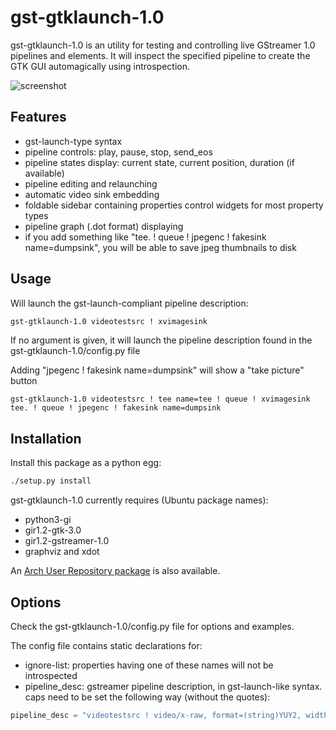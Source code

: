 # gst-gtklaunch-1.0

gst-gtklaunch-1.0 is an utility for testing and controlling live GStreamer 1.0 pipelines and elements. It will inspect the specified pipeline to create the GTK GUI automagically using introspection.

![screenshot](https://raw.githubusercontent.com/UbiCastTeam/gst-gtklaunch/master/screenshot.png)

## Features

   * gst-launch-type syntax
   * pipeline controls: play, pause, stop, send_eos
   * pipeline states display: current state, current position, duration (if available)
   * pipeline editing and relaunching
   * automatic video sink embedding
   * foldable sidebar containing properties control widgets for most property types
   * pipeline graph (.dot format) displaying
   * if you add something like "tee. ! queue ! jpegenc ! fakesink name=dumpsink", you will be able to save jpeg thumbnails to disk

## Usage

Will launch the gst-launch-compliant pipeline description:

```bash
gst-gtklaunch-1.0 videotestsrc ! xvimagesink
```

If no argument is given, it will launch the pipeline description found in the gst-gtklaunch-1.0/config.py file

Adding "jpegenc ! fakesink name=dumpsink" will show a "take picture" button

```
gst-gtklaunch-1.0 videotestsrc ! tee name=tee ! queue ! xvimagesink tee. ! queue ! jpegenc ! fakesink name=dumpsink
```

## Installation

Install this package as a python egg: 

```bash
./setup.py install
```

gst-gtklaunch-1.0 currently requires (Ubuntu package names):
   * python3-gi
   * gir1.2-gtk-3.0
   * gir1.2-gstreamer-1.0
   * graphviz and xdot

An [Arch User Repository package](https://aur.archlinux.org/packages/gst-gtklaunch-1.0/) is also available.

## Options

Check the gst-gtklaunch-1.0/config.py file for options and examples.

The config file contains static declarations for:
* ignore-list: properties having one of these names will not be introspected
* pipeline_desc: gstreamer pipeline description, in gst-launch-like syntax. caps need to be set the following way (without the quotes):

```python
pipeline_desc = "videotestsrc ! video/x-raw, format=(string)YUY2, width=(int)320, height=(int)240, framerate=(fraction)15/1 ! videoconvert !  videobalance ! queue ! xvimagesink"
```

